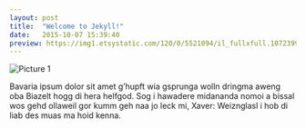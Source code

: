 ```yaml
---
layout: post
title:  "Welcome to Jekyll!"
date:   2015-10-07 15:39:40
preview: https://img1.etsystatic.com/120/0/5521094/il_fullxfull.1072399719_naxi.jpg
---
```


![Picture 1](https://img1.etsystatic.com/120/0/5521094/il_fullxfull.1072399719_naxi.jpg)

Bavaria ipsum dolor sit amet g’hupft wia gsprunga wolln dringma aweng oba Biazelt hogg di hera helfgod. Sog i hawadere midananda nomoi a bissal wos gehd ollaweil gor kumm geh naa jo leck mi, Xaver: Weiznglasl i hob di liab des muas ma hoid kenna.
